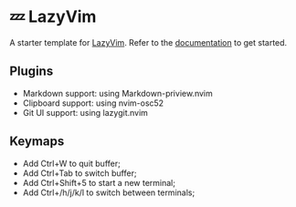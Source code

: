 # 💤 LazyVim

A starter template for [LazyVim](https://github.com/LazyVim/LazyVim).
Refer to the [documentation](https://lazyvim.github.io/installation) to get started.

## Plugins

- Markdown support: using Markdown-priview.nvim
- Clipboard support: using nvim-osc52
- Git UI support: using lazygit.nvim

## Keymaps

- Add Ctrl+W to quit buffer;
- Add Ctrl+Tab to switch buffer;
- Add Ctrl+Shift+5 to start a new terminal;
- Add Ctrl+/h/j/k/l to switch between terminals;
